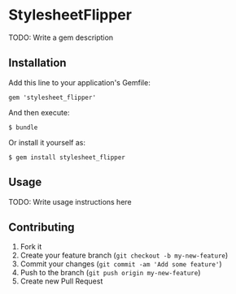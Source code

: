 # StylesheetFlipper

TODO: Write a gem description

## Installation

Add this line to your application's Gemfile:

    gem 'stylesheet_flipper'

And then execute:

    $ bundle

Or install it yourself as:

    $ gem install stylesheet_flipper

## Usage

TODO: Write usage instructions here

## Contributing

1. Fork it
2. Create your feature branch (`git checkout -b my-new-feature`)
3. Commit your changes (`git commit -am 'Add some feature'`)
4. Push to the branch (`git push origin my-new-feature`)
5. Create new Pull Request
